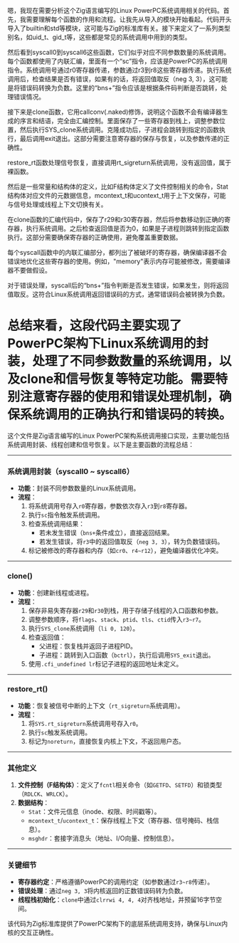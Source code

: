 嗯，我现在需要分析这个Zig语言编写的Linux PowerPC系统调用相关的代码。首先，我需要理解每个函数的作用和流程。让我先从导入的模块开始看起。代码开头导入了builtin和std等模块，这可能与Zig的标准库有关。接下来定义了一系列类型别名，如uid_t、gid_t等，这些都是常见的系统调用中用到的类型。

然后看到syscall0到syscall6这些函数，它们似乎对应不同参数数量的系统调用。每个函数都使用了内联汇编，里面有一个“sc”指令，应该是PowerPC的系统调用指令。系统调用号通过r0寄存器传递，参数通过r3到r8这些寄存器传递。执行系统调用后，检查结果是否有错误，如果有的话，将返回值取反（neg 3, 3），这可能是将错误码转换为负数。这里的“bns+”指令应该是根据条件码判断是否跳转，处理错误情况。

接下来是clone函数，它用callconv(.naked)修饰，说明这个函数不会有编译器生成的序言和结语，完全由汇编控制。里面保存了一些寄存器到栈上，调整参数位置，然后执行SYS_clone系统调用。克隆成功后，子进程会跳转到指定的函数执行，最后调用exit退出。这部分需要注意寄存器的保存与恢复，以及参数传递的正确性。

restore_rt函数处理信号恢复，直接调用rt_sigreturn系统调用，没有返回值，属于裸函数。

然后是一些常量和结构体的定义，比如F结构体定义了文件控制相关的命令，Stat结构体对应文件的元数据信息，mcontext_t和ucontext_t用于上下文保存，可能与信号处理或线程上下文切换有关。

在clone函数的汇编代码中，保存了r29和r30寄存器，然后将参数移动到正确的寄存器，执行系统调用。之后检查返回值是否为0，如果是子进程则跳转到指定函数执行。这部分需要确保寄存器的正确使用，避免覆盖重要数据。

每个syscall函数中的内联汇编部分，都列出了被破坏的寄存器，确保编译器不会错误地优化这些寄存器的使用。例如，"memory"表示内存可能被修改，需要编译器不要做假设。

对于错误处理，syscall后的“bns+”指令判断是否发生错误，如果发生，则将返回值取反。这符合Linux系统调用返回错误码的方式，通常错误码会被转换为负数。

总结来看，这段代码主要实现了PowerPC架构下Linux系统调用的封装，处理了不同参数数量的系统调用，以及clone和信号恢复等特定功能。需要特别注意寄存器的使用和错误处理机制，确保系统调用的正确执行和错误码的转换。
================================================
这个文件是Zig语言编写的Linux PowerPC架构系统调用接口实现，主要功能包括系统调用封装、线程创建和信号恢复。以下是主要函数的流程总结：

---

### **系统调用封装（syscall0 ~ syscall6）**
- **功能**：封装不同参数数量的Linux系统调用。
- **流程**：
  1. 将系统调用号存入`r0`寄存器，参数依次存入`r3`到`r8`寄存器。
  2. 执行`sc`指令触发系统调用。
  3. 检查系统调用结果：
     - 若未发生错误（`bns+`条件成立），直接返回结果。
     - 若发生错误，将`r3`中的返回值取反（`neg 3, 3`），转为负数错误码。
  4. 标记被修改的寄存器和内存（如`cr0`、`r4~r12`），避免编译器优化冲突。

---

### **clone()**
- **功能**：创建新线程或进程。
- **流程**：
  1. 保存非易失寄存器`r29`和`r30`到栈，用于存储子线程的入口函数和参数。
  2. 调整参数顺序，将`flags`、`stack`、`ptid`、`tls`、`ctid`传入`r3~r7`。
  3. 执行`SYS_clone`系统调用（`li 0, 120`）。
  4. 检查返回值：
     - 父进程：恢复栈并返回子进程PID。
     - 子进程：跳转到入口函数（`bctrl`），执行后调用`SYS_exit`退出。
  5. 使用`.cfi_undefined lr`标记子进程的返回地址未定义。

---

### **restore_rt()**
- **功能**：恢复被信号中断的上下文（`rt_sigreturn`系统调用）。
- **流程**：
  1. 将`SYS.rt_sigreturn`系统调用号存入`r0`。
  2. 执行`sc`触发系统调用。
  3. 标记为`noreturn`，直接恢复内核上下文，不返回用户态。

---

### **其他定义**
1. **文件控制（F结构体）**：定义了`fcntl`相关命令（如`GETFD`、`SETFD`）和锁类型（`RDLCK`、`WRLCK`）。
2. **数据结构**：
   - `Stat`：文件元信息（inode、权限、时间戳等）。
   - `mcontext_t`/`ucontext_t`：保存线程上下文（寄存器、信号掩码、栈信息）。
   - `msghdr`：套接字消息头（地址、I/O向量、控制信息）。

---

### **关键细节**
- **寄存器约定**：严格遵循PowerPC的调用约定（如参数通过`r3~r8`传递）。
- **错误处理**：通过`neg 3, 3`将内核返回的正数错误码转为负数。
- **线程栈初始化**：`clone`中通过`clrrwi 4, 4, 4`对齐栈地址，并预留16字节空间。

该代码为Zig标准库提供了PowerPC架构下的底层系统调用支持，确保与Linux内核的交互正确性。